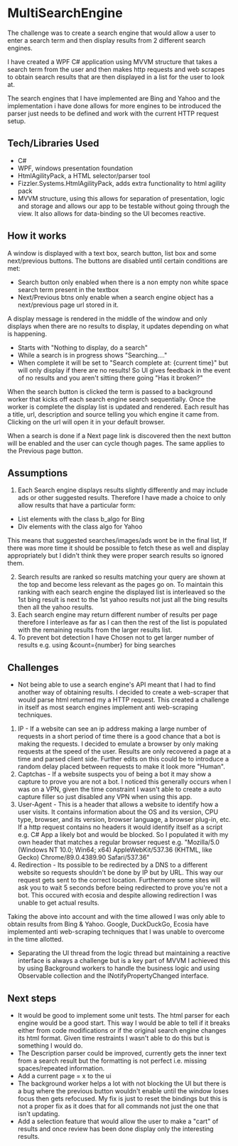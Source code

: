 # MultiSearchEngine

The challenge was to create a search engine that would allow a user to enter a search term and then display results from 2 different search engines.

I have created a WPF C# application using MVVM structure that takes a search term from the user and then makes http requests and web scrapes to obtain search results that are then displayed in a list for the user to look at.

The search engines that I have implemented are Bing and Yahoo and the implementation i have done allows for more engines to be introduced the parser just needs to be defined and work with the current HTTP request setup.

## Tech/Libraries Used
- C#
- WPF, windows presentation foundation
- HtmlAgilityPack, a HTML selector/parser tool
- Fizzler.Systems.HtmlAgilityPack, adds extra functionality to html agility pack
- MVVM structure, using this allows for separation of presentation, logic and storage and allows our app to be testable without going through the view. It also allows for data-binding so the UI becomes reactive.

## How it works
A window is displayed with a text box, search button, list box and some next/previous buttons. The buttons are disabled until certain conditions are met:
- Search button only enabled when there is a non empty non white space search term present in the textbox
- Next/Previous btns only enable when a search engine object has a next/previous page url stored in it.

A display message is rendered in the middle of the window and only displays when there are no results to display, it updates depending on what is happening.
- Starts with "Nothing to display, do a search"
- While a search is in progress shows "Searching...."
- When complete it will be set to "Search complete at: {current time}" but will only display if there are no results! So UI gives feedback in the event of no results and you aren't sitting there going "Has it broken?"

When the search button is clicked the term is passed to a background worker that kicks off each search engine search sequentially. Once the worker is complete the display list is updated and rendered. Each result has a title, url, description and source telling you which engine it came from. Clicking on the url will open it in your default browser.

When a search is done if a Next page link is discovered then the next button will be enabled and the user can cycle though pages. The same applies to the Previous page button.

## Assumptions
1. Each Search engine displays results slightly differently and may include ads or other suggested results. Therefore I have made a choice to only allow results that have a particular form:
- List elements with the class b_algo for Bing
- Div elements with the class algo for Yahoo

This means that suggested searches/images/ads wont be in the final list, If there was more time it should be possible to fetch these as well and display appropriately but I didn't think they were proper search results so ignored them.

2. Search results are ranked so results matching your query are shown at the top and become less relevant as the pages go on. To maintain this ranking with each search engine the displayed list is interleaved so the 1st bing result is next to the 1st yahoo results not just all the bing results then all the yahoo results.
3. Each search engine may return different number of results per page therefore I interleave as far as I can then the rest of the list is populated with the remaining results from the larger results list.
4. To prevent bot detection I have Chosen not to get larger number of results e.g. using &count={number} for bing searches

## Challenges
- Not being able to use a search engine's API meant that I had to find another way of obtaining results. I decided to create a web-scraper that would parse html returned my a HTTP request. This created a challenge in itself as most search engines implement anti web-scraping techniques.
1. IP - If a website can see an ip address making a large number of requests in a short period of time there is a good chance that a bot is making the requests. I decided to emulate a browser by only making requests at the speed of the user. Results are only recovered a page at a time and parsed client side. Further edits on this could be to introduce a random delay placed between requests to make it look more "Human".
2. Captchas - If a website suspects you of being a bot it may show a capture to prove you are not a bot. I noticed this generally occurs when I was on a VPN, given the time constraint I wasn't able to create a auto capture filler so just disabled any VPN when using this app.
3. User-Agent - This is a header that allows a website to identify how a user visits. It contains information about the OS and its version, CPU type, browser, and its version, browser language, a browser plug-in, etc. If a http request contains no headers it would identify itself as a script e.g. C# App a likely bot and would be blocked. So I populated it with my own header that matches a regular browser request e.g. "Mozilla/5.0 (Windows NT 10.0; Win64; x64) AppleWebKit/537.36 (KHTML, like Gecko) Chrome/89.0.4389.90 Safari/537.36"
4. Redirection - Its possible to be redirected by a DNS to a different website so requests shouldn't be done by IP but by URL. This way our request gets sent to the correct location. Furthermore some sites will ask you to wait 5 seconds before being redirected to prove you're not a bot. This occured with ecosia and despite allowing redirection I was unable to get actual results. 

Taking the above into account and with the time allowed I was only able to obtain results from Bing & Yahoo. Google, DuckDuckGo, Ecosia have implemented anti web-scraping techniques that I was unable to overcome in the time allotted.

- Separating the UI thread from the logic thread but maintaining a reactive interface is always a challenge but is a key part of MVVM I achieved this by using Background workers to handle the business logic and using Observable collection and the INotifyPropertyChanged interface.

## Next steps
- It would be good to implement some unit tests. The html parser for each engine would be a good start. This way I would be able to tell if it breaks either from code modifications or if the original search engine changes its html format. Given time restraints I wasn't able to do this but is something I would do.
- The Description parser could be improved, currently gets the inner text from a search result but the formatting is not perfect i.e. missing spaces/repeated information.
- Add a current page = x to the ui
- The background worker helps a lot with not blocking the UI but there is a bug where the previous button wouldn't enable until the window loses focus then gets refocused. My fix is just to reset the bindings but this is not a proper fix as it does that for all commands not just the one that isn't updating. 
- Add a selection feature that would allow the user to make a "cart" of results and once review has been done display only the interesting results.
